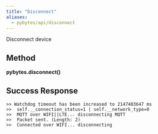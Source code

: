 ```yaml
---
title: "Disconnect"
aliases:
  - pybytes/api/disconnect
---
```


  Disconnect device

**Method**
----
**pybytes.disconnect()**

**Success Response**
----

```
>> Watchdog timeout has been increased to 2147483647 ms
>>  self.__connection_status=1 | self.__network_type=0
>>  MQTT over WIFI||LTE... disconnecting MQTT
>>  Packet sent. (Length: 2)
>>  Connected over WIFI... disconnecting
```
